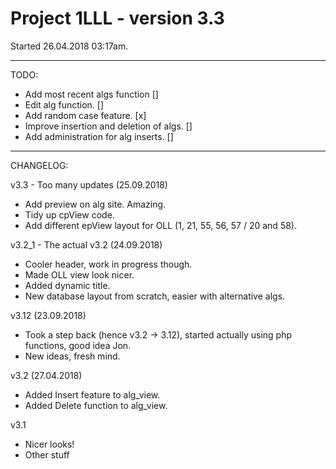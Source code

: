 # Project 1LLL - version 3.3
Started 26.04.2018 03:17am.

---

TODO:

- Add most recent algs function []
- Edit alg function. []
- Add random case feature. [x]
- Improve insertion and deletion of algs. []
- Add administration for alg inserts. []

---

CHANGELOG:

v3.3 - Too many updates (25.09.2018)

- Add preview on alg site. Amazing.
- Tidy up cpView code.
- Add different epView layout for OLL (1, 21, 55, 56, 57 / 20 and 58).

v3.2_1 - The actual v3.2 (24.09.2018)

- Cooler header, work in progress though.
- Made OLL view look nicer.
- Added dynamic title.
- New database layout from scratch, easier with alternative algs.

v3.12 (23.09.2018)

- Took a step back (hence v3.2 -> 3.12), started actually using php functions, good idea Jon.
- New ideas, fresh mind.

v3.2 (27.04.2018)

- Added Insert feature to alg_view.
- Added Delete function to alg_view.

v3.1

- Nicer looks!
- Other stuff
